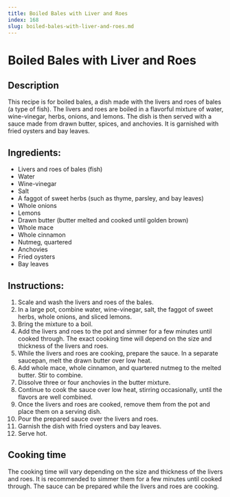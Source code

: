 ```yaml
---
title: Boiled Bales with Liver and Roes
index: 168
slug: boiled-bales-with-liver-and-roes.md
---
```


# Boiled Bales with Liver and Roes

## Description
This recipe is for boiled bales, a dish made with the livers and roes of bales (a type of fish). The livers and roes are boiled in a flavorful mixture of water, wine-vinegar, herbs, onions, and lemons. The dish is then served with a sauce made from drawn butter, spices, and anchovies. It is garnished with fried oysters and bay leaves.

## Ingredients:
- Livers and roes of bales (fish)
- Water
- Wine-vinegar
- Salt
- A faggot of sweet herbs (such as thyme, parsley, and bay leaves)
- Whole onions
- Lemons
- Drawn butter (butter melted and cooked until golden brown)
- Whole mace
- Whole cinnamon
- Nutmeg, quartered
- Anchovies
- Fried oysters
- Bay leaves

## Instructions:
1. Scale and wash the livers and roes of the bales.
2. In a large pot, combine water, wine-vinegar, salt, the faggot of sweet herbs, whole onions, and sliced lemons.
3. Bring the mixture to a boil.
4. Add the livers and roes to the pot and simmer for a few minutes until cooked through. The exact cooking time will depend on the size and thickness of the livers and roes.
5. While the livers and roes are cooking, prepare the sauce. In a separate saucepan, melt the drawn butter over low heat.
6. Add whole mace, whole cinnamon, and quartered nutmeg to the melted butter. Stir to combine.
7. Dissolve three or four anchovies in the butter mixture.
8. Continue to cook the sauce over low heat, stirring occasionally, until the flavors are well combined.
9. Once the livers and roes are cooked, remove them from the pot and place them on a serving dish.
10. Pour the prepared sauce over the livers and roes.
11. Garnish the dish with fried oysters and bay leaves.
12. Serve hot.

## Cooking time
The cooking time will vary depending on the size and thickness of the livers and roes. It is recommended to simmer them for a few minutes until cooked through. The sauce can be prepared while the livers and roes are cooking.